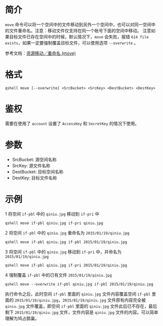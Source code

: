 # 简介
`move` 命令可以将一个空间中的文件移动到另外一个空间中，也可以对同一空间中的文件重命名。注意：移动文件仅支持在同一个帐号下面的空间中移动。
注意如果目标文件已存在空间中的时候，默认情况下，`move` 会失败，报错 `614 file exists`，如果一定要强制覆盖目标文件，可以使用选项 `--overwrite` 。

参考文档：[资源移动／重命名 (move)](http://developer.qiniu.com/code/v6/api/kodo-api/rs/move.html)

# 格式
```
qshell move [--overwrite] <SrcBucket> <SrcKey> <DestBucket> <DestKey>
```

# 鉴权
需要在使用了 `account` 设置了 `AccessKey` 和 `SecretKey` 的情况下使用。

# 参数
- SrcBucket: 源空间名称
- SrcKey: 源文件名称
- DestBucket: 目标空间名称
- DestKey: 目标文件名称

# 示例
1 将空间 `if-pbl` 中的 `qiniu.jpg` 移动到 `if-pri` 中
```
qshell move if-pbl qiniu.jpg if-pri qiniu.jpg
```

2 将空间 `if-pbl` 中的 `qiniu.jpg` 重命名为 `2015/01/19/qiniu.jpg`
```
qshell move if-pbl qiniu.jpg if-pbl 2015/01/19/qiniu.jpg
```

3 将空间 `if-pbl` 中的 `qiniu.jpg` 移动到 `if-pri` 中，并命名为 `2015/01/19/qiniu.jpg`
```
qshell move if-pbl qiniu.jpg if-pri 2015/01/19/qiniu.jpg
```

4 强制覆盖 `if-pbl` 中的已有文件 `2015/01/19/qiniu.jpg`
```
qshell move --overwrite if-pbl qiniu.jpg if-pbl 2015/01/19/qiniu.jpg
```
执行命令之后，此时空间 `if-pbl` 里面的 `qiniu.jpg` 文件内容覆盖空间 `if-pbl` 里面的 `2015/01/19/qiniu.jpg`，`2015/01/19/qiniu.jpg` 文件原有内容完全被`qiniu.jpg` 文件覆盖，即空间 `if-pbl` 里面的 `qiniu.jpg` 文件此后已不存在，最后剩下 `2015/01/19/qiniu.jpg` 文件，文件内容是 `qiniu.jpg` 文件的内容。可以简单理解为鸠占鹊巢。
